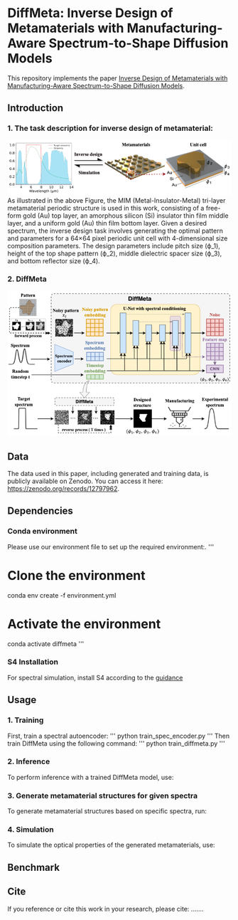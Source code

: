 
# DiffMeta: Inverse Design of Metamaterials with Manufacturing-Aware Spectrum-to-Shape Diffusion Models

This repository implements the paper [Inverse Design of Metamaterials with Manufacturing-Aware Spectrum-to-Shape Diffusion Models](LINK).

## Introduction
### 1. The task description for inverse design of metamaterial:
![Task illustration](./figures/metamaterial_design.png)
As illustrated in the above Figure, the MIM (Metal-Insulator-Metal) tri-layer metamaterial periodic structure is used in this work, consisting of a free-form gold (Au) top layer, an amorphous silicon (Si) insulator thin film middle layer, and a uniform gold (Au) thin film bottom layer. Given a desired spectrum, the inverse design task involves generating the optimal pattern and parameters for a 64×64 pixel periodic unit cell with 4-dimensional size composition parameters. The design parameters include pitch size (ϕ_1), height of the top shape pattern (ϕ_2), middle dielectric spacer size (ϕ_3), and bottom reflector size (ϕ_4). 

### 2. DiffMeta
![Model illustrations](./figures/framework.png)

## Data
The data used in this paper, including generated and training data, is publicly available on Zenodo. You can access it here: https://zenodo.org/records/12797962.

## Dependencies
### Conda environment
Please use our environment file to set up the required environment:.
'''
# Clone the environment
conda env create -f environment.yml
# Activate the environment
conda activate diffmeta
'''
### S4 Installation
For spectral simulation, install S4 according to the [guidance](https://web.stanford.edu/group/fan/S4/install.html)

## Usage
### 1. Training
First, train a spectral autoencoder:
'''
python train_spec_encoder.py
'''
Then train DiffMeta using the following command:
'''
python train_diffmeta.py
'''

### 2. Inference
To perform inference with a trained DiffMeta model, use:
### 3. Generate metamaterial structures for given spectra
To generate metamaterial structures based on specific spectra, run:
### 4. Simulation
To simulate the optical properties of the generated metamaterials, use:

## Benchmark

## Cite

If you reference or cite this work in your research, please cite:
.......
